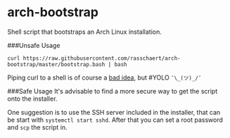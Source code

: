 arch-bootstrap
==============

Shell script that bootstraps an Arch Linux installation.

###Unsafe Usage
```
curl https://raw.githubusercontent.com/rasschaert/arch-bootstrap/master/bootstrap.bash | bash
```

Piping curl to a shell is of course a [bad idea](http://blog.existentialize.com/dont-pipe-to-your-shell.html), but #YOLO ```¯\_(ツ)_/¯```


###Safe Usage
It's advisable to find a more secure way to get the script onto the installer.

One suggestion is to use the SSH server included in the installer, that can be start with ```systemctl start sshd```. After that you can set a root password and ```scp``` the script in.
